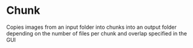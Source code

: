 # Chunk
Copies images from an input folder into chunks into an output folder depending on the number of files per chunk and overlap specified in the GUI
